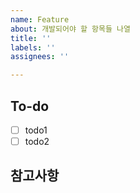 ```yaml
---
name: Feature
about: 개발되어야 할 항목들 나열
title: ''
labels: ''
assignees: ''

---
```


## To-do
- [ ] todo1
- [ ] todo2
## 참고사항
